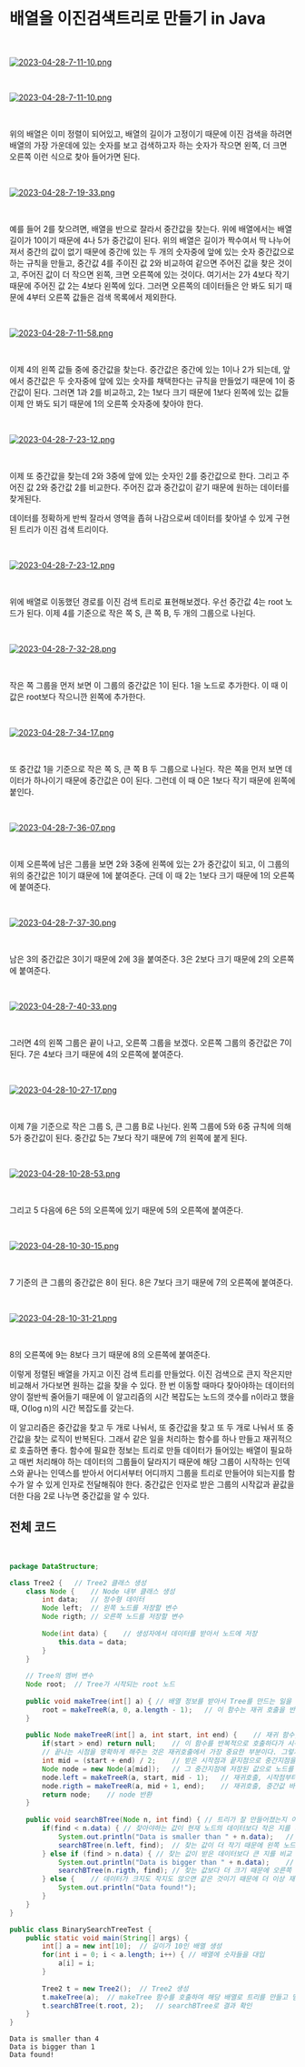 # 배열을 이진검색트리로 만들기 in Java

</br>

[![2023-04-28-7-11-10.png](https://i.postimg.cc/KjWyTysr/2023-04-28-7-11-10.png)](https://postimg.cc/q62YfWrz)

</br>

[![2023-04-28-7-11-10.png](https://i.postimg.cc/KjWyTysr/2023-04-28-7-11-10.png)](https://postimg.cc/q62YfWrz)

</br>

위의 배열은 이미 정렬이 되어있고, 배열의 길이가 고정이기 때문에 이진 검색을 하려면 배열의 가장 가운데에 있는 숫자를 보고 검색하고자 하는 숫자가 작으면 왼쪽, 더 크면 오른쪽 이런 식으로 찾아 들어가면 된다.

</br>

[![2023-04-28-7-19-33.png](https://i.postimg.cc/SNWHf85z/2023-04-28-7-19-33.png)](https://postimg.cc/0byt8698)

</br>

예를 들어 2를 찾으려면, 배열을 반으로 잘라서 중간값을 찾는다. 위에 배열에서는 배열 길이가 10이기 때문에 4나 5가 중간값이 된다. 위의 배열은 길이가 짝수여서 딱 나누어져서 중간의 값이 없기 때문에 중간에 있는 두 개의 숫자중에 앞에 있는 숫자 중간값으로 하는 규칙을 만들고, 중간값 4를 주이진 값 2와 비교하여 같으면 주어진 값을 찾은 것이고, 주어진 값이 더 작으면 왼쪽, 크면 오른쪽에 있는 것이다. 여기서는 2가 4보다 작기 때문에 주어진 값 2는 4보다 왼쪽에 있다. 그러면 오른쪽의 데이터들은 안 봐도 되기 때문에 4부터 오른쪽 값들은 검색 목록에서 제외한다. 

</br>

[![2023-04-28-7-11-58.png](https://i.postimg.cc/vZN3dZxv/2023-04-28-7-11-58.png)](https://postimg.cc/HrbQwH2J)

</br>

이제 4의 왼쪽 값들 중에 중간값을 찾는다. 중간값은 중간에 있는 1이나 2가 되는데, 앞에서 중간값은 두 숫자중에 앞에 있는 숫자를 채택한다는 규칙을 만들었기 때문에 1이 중간값이 된다. 그러면 1과 2를 비교하고, 2는 1보다 크기 때문에 1보다 왼쪽에 있는 값들 이제 안 봐도 되기 때문에 1의 오른쪽 숫자중에 찾아야 한다.

</br>

[![2023-04-28-7-23-12.png](https://i.postimg.cc/fTw15kh2/2023-04-28-7-23-12.png)](https://postimg.cc/8s0yzpcM)

</br>

이제 또 중간값을 찾는데 2와 3중에 앞에 있는 숫자인 2를 중간값으로 한다. 그리고 주어진 값 2와 중간값 2를 비교한다. 주어진 값과 중간값이 같기 때문에 원하는 데이터를 찾게된다.

데이터를 정확하게 반씩 잘라서 영역을 좁혀 나감으로써 데이터를 찾아낼 수 있게 구현된 트리가 이진 검색 트리이다.

</br>

[![2023-04-28-7-23-12.png](https://i.postimg.cc/fTw15kh2/2023-04-28-7-23-12.png)](https://postimg.cc/8s0yzpcM)

</br>

위에 배열로 이동했던 경로를 이진 검색 트리로 표현해보겠다. 우선 중간값 4는 root 노드가 된다. 이제 4를 기준으로 작은 쪽 S, 큰 쪽 B, 두 개의 그룹으로 나뉜다.

</br>

[![2023-04-28-7-32-28.png](https://i.postimg.cc/MGPrsYqd/2023-04-28-7-32-28.png)](https://postimg.cc/2qWwyhqZ)

</br>

작은 쪽 그룹을 먼저 보면 이 그룹의 중간값은 1이 된다. 1을 노드로 추가한다. 이 때 이 값은 root보다 작으니깐 왼쪽에 추가한다.

</br>

[![2023-04-28-7-34-17.png](https://i.postimg.cc/XvmkG1VS/2023-04-28-7-34-17.png)](https://postimg.cc/qtc3WLhj)

</br>

또 중간값 1을 기준으로 작은 쪽 S, 큰 쪽 B 두 그룹으로 나뉜다. 작은 쪽을 먼저 보면 데이터가 하나이기 때문에 중간값은 0이 된다. 그런데 이 때 0은 1보다 작기 때문에 왼쪽에 붙인다.

</br>

[![2023-04-28-7-36-07.png](https://i.postimg.cc/NMvrv3sM/2023-04-28-7-36-07.png)](https://postimg.cc/DW5zqYbk)

</br>

이제 오른쪽에 남은 그룹을 보면 2와 3중에 왼쪽에 있는 2가 중간값이 되고, 이 그룹의 위의 중간값은 1이기 떄문에 1에 붙여준다. 근데 이 때 2는 1보다 크기 때문에 1의 오른쪽에 붙여준다.  

</br>

[![2023-04-28-7-37-30.png](https://i.postimg.cc/Kc6cqPYG/2023-04-28-7-37-30.png)](https://postimg.cc/NLxwLrTS)

</br>

남은 3의 중간값은 3이기 때문에 2에 3을 붙여준다. 3은 2보다 크기 때문에 2의 오른쪽에 붙여준다.

</br>

[![2023-04-28-7-40-33.png](https://i.postimg.cc/QxYmZdRd/2023-04-28-7-40-33.png)](https://postimg.cc/qzny84JP)

</br>

그러면 4의 왼쪽 그룹은 끝이 나고, 오른쪽 그룹을 보겠다. 오른쪽 그룹의 중간값은 7이 된다. 7은 4보다 크기 때문에 4의 오른쪽에 붙여준다.

</br>

[![2023-04-28-10-27-17.png](https://i.postimg.cc/d3SsBndg/2023-04-28-10-27-17.png)](https://postimg.cc/rRx2y1f9)

</br>

이제 7을 기준으로 작은 그룹 S, 큰 그룹 B로 나뉜다. 왼쪽 그룹에 5와 6중 규칙에 의해 5가 중간값이 된다. 중간값 5는 7보다 작기 때문에 7의 왼쪽에 붙게 된다.

</br>

[![2023-04-28-10-28-53.png](https://i.postimg.cc/hvFWPwLD/2023-04-28-10-28-53.png)](https://postimg.cc/zbkPxx26)

</br>

그리고 5 다음에 6은 5의 오른쪽에 있기 때문에 5의 오른쪽에 붙여준다.

</br>

[![2023-04-28-10-30-15.png](https://i.postimg.cc/XJbkjkZM/2023-04-28-10-30-15.png)](https://postimg.cc/gwgZ4Rq4)

</br>

7 기준의 큰 그룹의 중간값은 8이 된다. 8은 7보다 크기 때문에 7의 오른쪽에 붙여준다.

</br>

[![2023-04-28-10-31-21.png](https://i.postimg.cc/j2W5BGsR/2023-04-28-10-31-21.png)](https://postimg.cc/JHLMkYDF)

</br>

8의 오른쪽에 9는 8보다 크기 때문에 8의 오른쪽에 붙여준다.

이렇게 정렬된 배열을 가지고 이진 검색 트리를 만들었다. 이진 검색으로 큰지 작은지만 비교해서 가다보면 원하는 값을 찾을 수 있다. 한 번 이동할 때마다 찾아야하는 데이터의 양이 절반씩 줄어들기 때문에 이 알고리즘의 시간 복잡도는 노드의 갯수를 n이라고 했을 때, O(log n)의 시간 복잡도를 갖는다.

이 알고리즘은 중간값을 찾고 두 개로 나눠서, 또 중간값을 찾고 또 두 개로 나눠서 또 중간값을 찾는 로직이 반복된다. 그래서 같은 일을 처리하는 함수를 하나 만들고 재귀적으로 호출하면 좋다. 함수에 필요한 정보는 트리로 만들 데이터가 들어있는 배열이 필요하고 매번 처리해야 하는 데이터의 그룹들이 달라지기 때문에 해당 그룹이 시작하는 인덱스와 끝나는 인덱스를 받아서 어디서부터 어디까지 그룹을 트리로 만들어야 되는지를 함수가 알 수 있게 인자로 전달해줘야 한다. 중간값은 인자로 받은 그룹의 시작값과 끝값을 더한 다음 2로 나누면 중간값을 알 수 있다.

## 전체 코드

</br>

``` java
package DataStructure;

class Tree2 {	// Tree2 클래스 생성 
	class Node {	// Node 내부 클래스 생성 
		int data;	// 정수형 데이터 
		Node left;	// 왼쪽 노드를 저장할 변수 
		Node rigth;	// 오른쪽 노드를 저장할 변수 
		
		Node(int data) {	// 생성자에서 데이터를 받아서 노드에 저장 
			this.data = data;
		}
	}
	
	// Tree의 멤버 변수 
	Node root;	// Tree가 시작되는 root 노드 
	
	public void makeTree(int[] a) {	// 배열 정보를 받아서 Tree를 만드는 일을 시작해주는 메소드 선언 
		root = makeTreeR(a, 0, a.length - 1);	// 이 함수는 재귀 호출을 반복적으로 실행하기 앞서서 재귀호출에 필요한 데이터를 처음으로 던져주는 일을 한다. 그리고 재귀호출이 끝나면 가장 꼭대기에 있는 root노드의 주소를 받아서 멤버변에 저장  
	}
	
	public Node makeTreeR(int[] a, int start, int end) {	// 재귀 함수, 인자로는 배열 정와 시작 인덱스, 끝 인덱스를 받는다.
		if(start > end) return null;	// 이 함수를 반복적으로 호출하다가 시작점이 끝나는 점보다 커져버리면 그 땐 재귀호출을 마치고 null을 반환 
		// 끝나는 시점을 명확하게 해주는 것은 재귀호출에서 가장 중요한 부분이다. 그렇지 않으면 무한 루프를 돌게 된다. 
		int mid = (start + end) / 2;	// 받은 시작점과 끝지점으로 중간지점을 계산하고 
		Node node = new Node(a[mid]);	// 그 중간지점에 저장된 값으로 노드를 생성 
		node.left = makeTreeR(a, start, mid - 1);	// 재귀호출, 시작점부터 중간값 바로 앞에 있는 인덱스까지의 서브 트리를 현재 노드의 left에 저장 
		node.rigth = makeTreeR(a, mid + 1, end);	// 재귀호출, 중간값 바로 다음 인덱스부터 끝지점까지의 데이터로 만든 서브 트리는 현재 노드의 right 노드에 저장
		return node;	// node 반환 
	}
	
	public void searchBTree(Node n, int find) {	// 트리가 잘 만들어졌는지 이진 검색으로 확인하는 함, 검색을 할 시작 노드와 찾을 데이터를 함수의 인자로 받음 
		if(find < n.data) {	// 찾아야하는 값이 현재 노드의 데이터보다 작은 지를 비교하고 
			System.out.println("Data is smaller than " + n.data);	// 우선 진행경로를 확인하기 위해 데이터를 출력 
			searchBTree(n.left, find);	// 찾는 값이 더 작기 때문에 왼쪽 노드 주소와 찾는 값을 넘기고 재귀 호출 
		} else if (find > n.data) {	// 찾는 값이 받은 데이터보다 큰 지를 비교 
			System.out.println("Data is bigger than " + n.data);	// 로그 남김
			searchBTree(n.rigth, find);	// 찾는 값보다 더 크기 때문에 오른쪽 서브 트리에 root주소를 넘김 
		} else {	// 데이터가 크지도 작지도 않으면 같은 것이기 때문에 더 이상 재귀호출을 할 필요가 없기 때문에 찾았다고 로그를 남기고 함수를 종료 
			System.out.println("Data found!");
		}
	}
}

public class BinarySearchTreeTest {
	public static void main(String[] args) {
		int[] a = new int[10];	// 길이가 10인 배열 생성 
		for(int i = 0; i < a.length; i++) {	// 배열에 숫자들을 대입 
			a[i] = i;
		}
		
		Tree2 t = new Tree2();	// Tree2 생성 
		t.makeTree(a);	// makeTree 함수를 호출하여 해당 배열로 트리를 만들고 멤버변수 root에 저장 
		t.searchBTree(t.root, 2);	// searchBTree로 결과 확인 
	}
}
```

```
Data is smaller than 4
Data is bigger than 1
Data found!
```